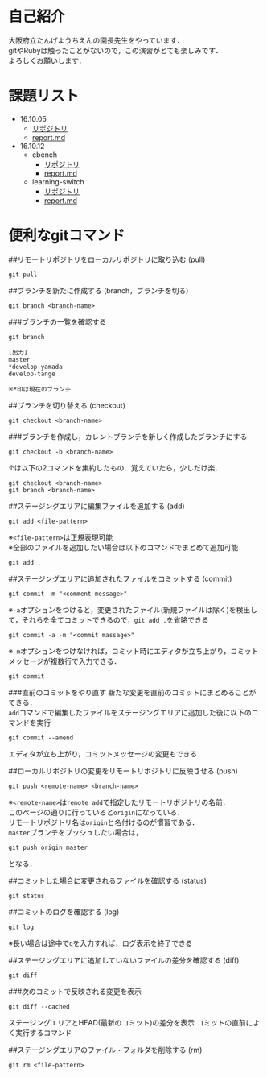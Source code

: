 # 自己紹介
大阪府立たんげようちえんの園長先生をやっています．  
gitやRubyは触ったことがないので，この演習がとても楽しみです．  
よろしくお願いします．

# 課題リスト
* 16.10.05
  * [リポジトリ](https://github.com/handai-trema/hello-trema-yamatchan)
  * [report.md](https://github.com/handai-trema/hello-trema-yamatchan/blob/master/report.md)
* 16.10.12
  * cbench
    * [リポジトリ](https://github.com/handai-trema/cbench-yamatchan)
    * [report.md](https://github.com/handai-trema/cbench-yamatchan/blob/master/report.md)
  * learning-switch
    * [リポジトリ](https://github.com/handai-trema/learning-switch-yamatchan)
    * [report.md](https://github.com/handai-trema/learning-switch-yamatchan/blob/master/report.md)


# 便利なgitコマンド
##リモートリポジトリをローカルリポジトリに取り込む (pull)
    git pull##ブランチを新たに作成する (branch，ブランチを切る)    git branch <branch-name>###ブランチの一覧を確認する    git branch    [出力]    master    *develop-yamada    develop-tange    ※*印は現在のブランチ##ブランチを切り替える (checkout)    git checkout <branch-name>###ブランチを作成し，カレントブランチを新しく作成したブランチにする    git checkout -b <branch-name>↑は以下の2コマンドを集約したもの．覚えていたら，少しだけ楽．    git checkout <branch-name>    git branch <branch-name>##ステージングエリアに編集ファイルを追加する (add)    git add <file-pattern>※``<file-pattern>``は正規表現可能  ※全部のファイルを追加したい場合は以下のコマンドでまとめて追加可能    git add .##ステージングエリアに追加されたファイルをコミットする (commit)    git commit -m "<comment message>"※``-a``オプションをつけると，変更されたファイル(新規ファイルは除く)を検出して，それらを全てコミットできるので，``git add .``を省略できる    git commit -a -m "<commit massage>"※``-m``オプションをつけなければ，コミット時にエディタが立ち上がり，コミットメッセージが複数行で入力できる．    git commit###直前のコミットをやり直す新たな変更を直前のコミットにまとめることができる．  
``add``コマンドで編集したファイルをステージングエリアに追加した後に以下のコマンドを実行    git commit --amendエディタが立ち上がり，コミットメッセージの変更もできる##ローカルリポジトリの変更をリモートリポジトリに反映させる (push)    git push <remote-name> <branch-name>※``<remote-name>``は``remote add``で指定したリモートリポジトリの名前．  
このページの通りに行っていると``origin``になっている．  リモートリポジトリ名は``origin``と名付けるのが慣習である．  ``master``ブランチをプッシュしたい場合は，    git push origin masterとなる．##コミットした場合に変更されるファイルを確認する (status)    git status##コミットのログを確認する (log)    git log※長い場合は途中で``q``を入力すれば，ログ表示を終了できる##ステージングエリアに追加していないファイルの差分を確認する (diff)    git diff###次のコミットで反映される変更を表示    git diff --cachedステージングエリアとHEAD(最新のコミット)の差分を表示コミットの直前によく実行するコマンド##ステージングエリアのファイル・フォルダを削除する (rm)    git rm <file-pattern>


